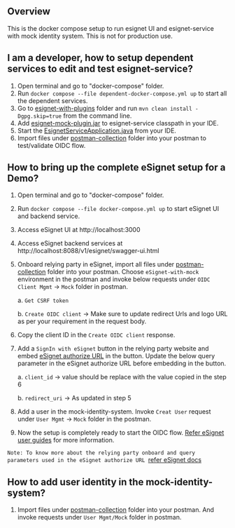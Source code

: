 ## Overview

This is the docker compose setup to run esignet UI and esignet-service with mock identity system. This is not for production use.

## I am a developer, how to setup dependent services to edit and test esignet-service?

1. Open terminal and go to "docker-compose" folder.
2. Run `docker compose --file dependent-docker-compose.yml up` to start all the dependent services.
3. Go to [esignet-with-plugins](../esignet-with-plugins) folder and run `mvn clean install -Dgpg.skip=true` from the command line.
4. Add [esignet-mock-plugin.jar](../esignet-with-plugins/target/esignet-mock-plugin.jar) to esignet-service classpath in your IDE.
5. Start the [EsignetServiceApplication.java](../esignet-service/src/main/java/io/mosip/esignet/EsignetServiceApplication.java) from your IDE.
6. Import files under [postman-collection](../postman-collection) folder into your postman to test/validate OIDC flow.

## How to bring up the complete eSignet setup for a Demo?

1. Open terminal and go to "docker-compose" folder.
2. Run `docker compose --file docker-compose.yml up` to start eSignet UI and backend service.
3. Access eSignet UI at http://localhost:3000
4. Access eSignet backend services at http://localhost:8088/v1/esignet/swagger-ui.html
5. Onboard relying party in eSignet, import all files under [postman-collection](../postman-collection) folder into your postman. Choose `eSignet-with-mock` environment in the postman and invoke below requests under `OIDC Client Mgmt` -> `Mock` folder in postman.
   
    a. `Get CSRF token`

    b. `Create OIDC client` -> Make sure to update redirect Urls and logo URL as per your requirement in the request body.

6. Copy the client ID in the `Create OIDC client` response.
7. Add a `SignIn with eSignet` button in the relying party website and embed [eSignet authorize URL](http://localhost:3000/authorize?nonce=ere973eieljznge2311&state=eree2311&client_id=client_id&redirect_uri=redirect_uri&scope=openid&response_type=code&acr_values=mosip:idp:acr:generated-code&claims_locales=en&ui_locales=en-IN) in the button. Update the below query parameter in the eSignet authorize URL before embedding in the button.

   a. `client_id` -> value should be replace with the value copied in the step 6

   b. `redirect_uri` -> As updated in step 5

8. Add a user in the mock-identity-system. Invoke `Creat User` request under `User Mgmt` -> `Mock` folder in the postman. 
9. Now the setup is completely ready to start the OIDC flow. [Refer eSignet user guides](https://docs.esignet.io/end-user-guide) for more information.

`Note: To know more about the relying party onboard and query parameters used in the eSignet authorize URL `[refer eSignet docs](https://docs.esignet.io/integration/relying-party)

## How to add user identity in the mock-identity-system?

1. Import files under [postman-collection](../postman-collection) folder into your postman. And invoke requests under `User Mgmt/Mock` folder in postman.
